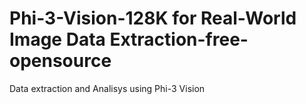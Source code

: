 # Phi-3-Vision-128K for Real-World Image Data Extraction-free-opensource
 Data extraction and Analisys using Phi-3 Vision
